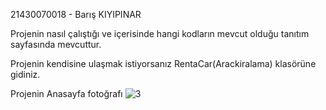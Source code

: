 21430070018 - Barış KIYIPINAR

Projenin nasıl çalıştığı ve içerisinde hangi kodların mevcut olduğu tanıtım sayfasında mevcuttur.

Projenin kendisine ulaşmak istiyorsanız RentaCar(Arackiralama) klasörüne gidiniz.

Projenin Anasayfa fotoğrafı
![3](https://user-images.githubusercontent.com/102514336/208303195-ac6b2279-0608-46c7-a2b7-785125452139.png)
